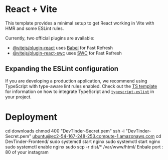 # React + Vite

This template provides a minimal setup to get React working in Vite with HMR and some ESLint rules.

Currently, two official plugins are available:

- [@vitejs/plugin-react](https://github.com/vitejs/vite-plugin-react/blob/main/packages/plugin-react) uses [Babel](https://babeljs.io/) for Fast Refresh
- [@vitejs/plugin-react-swc](https://github.com/vitejs/vite-plugin-react/blob/main/packages/plugin-react-swc) uses [SWC](https://swc.rs/) for Fast Refresh

## Expanding the ESLint configuration

If you are developing a production application, we recommend using TypeScript with type-aware lint rules enabled. Check out the [TS template](https://github.com/vitejs/vite/tree/main/packages/create-vite/template-react-ts) for information on how to integrate TypeScript and [`typescript-eslint`](https://typescript-eslint.io) in your project.

# Deployment

cd downloads
chmod 400 "DevTinder-Secret.pem"
ssh -i "DevTinder-Secret.pem" ubuntu@ec2-54-167-248-253.compute-1.amazonaws.com
cd DevTinder-Frontend/
sudo systemctl start nginx
sudo systemctl start nginx
sudo systemctl enable nginx
sudo scp -r dist/\* /var/www/html/
Enbale port : 80 of your instagram
